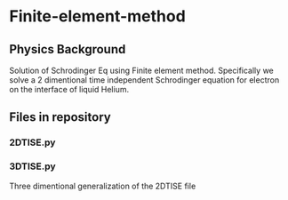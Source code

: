 # Finite-element-method
## Physics Background
Solution of Schrodinger Eq using Finite element method. Specifically we solve a 2 dimentional time independent Schrodinger equation for electron on the interface of liquid Helium.

## Files in repository 
### 2DTISE.py

### 3DTISE.py
Three dimentional generalization of the 2DTISE file
